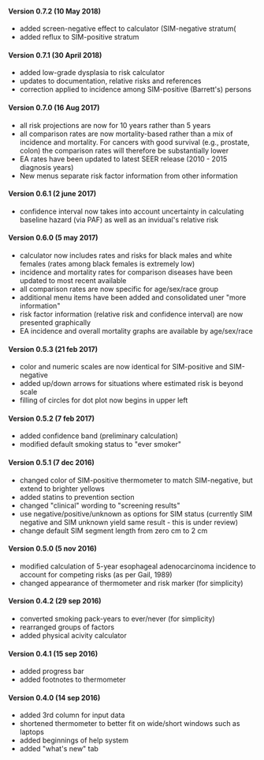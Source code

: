 #### Version 0.7.2 (10 May 2018)
* added screen-negative effect to calculator (SIM-negative stratum(
* added reflux to SIM-positive stratum

#### Version 0.7.1 (30 April 2018)
* added low-grade dysplasia to risk calculator
* updates to documentation, relative risks and references
* correction applied to incidence among SIM-positive (Barrett's) persons

#### Version 0.7.0 (16 Aug 2017)
* all risk projections are now for 10 years rather than 5 years
* all comparison rates are now mortality-based rather than a mix of incidence and mortality.
For cancers with good survival (e.g., prostate, colon) the comparison rates will therefore be substantially lower
* EA rates have been updated to latest SEER release (2010 - 2015 diagnosis years)
* New menus separate risk factor information from other information

#### Version 0.6.1 (2 june 2017)
* confidence interval now takes into account uncertainty in calculating baseline hazard (via PAF) as well as an invidual's relative risk

#### Version 0.6.0 (5 may 2017)
* calculator now includes rates and risks for black males and white females (rates among black females is extremely low)
* incidence and mortality rates for comparison diseases have been updated to most recent available
* all comparison rates are now specific for age/sex/race group
* additional menu items have been added and consolidated uner "more information"
* risk factor information (relative risk and confidence interval) are now presented graphically
* EA incidence and overall mortality graphs are available by age/sex/race

#### Version 0.5.3 (21 feb 2017)
* color and numeric scales are now identical for SIM-positive and SIM-negative
* added up/down arrows for situations where estimated risk is beyond scale
* filling of circles for dot plot now begins in upper left

#### Version 0.5.2 (7 feb 2017)
* added confidence band (preliminary calculation)
* modified default smoking status to "ever smoker"

#### Version 0.5.1 (7 dec 2016)
* changed color of SIM-positive thermometer to match SIM-negative, but extend to brighter yellows
* added statins to prevention section
* changed "clinical" wording to "screening results" 
* use negative/positive/unknown as options for SIM status
(currently SIM negative and SIM unknown yield same result - this is under review)
* change default SIM segment length from zero cm to 2 cm

#### Version 0.5.0 (5 nov 2016)
* modified calculation of 5-year esophageal adenocarcinoma incidence to account for competing risks (as per Gail, 1989)
* changed appearance of thermometer and risk marker (for simplicity)

#### Version 0.4.2 (29 sep 2016)
* converted smoking pack-years to ever/never (for simplicity)
* rearranged groups of factors
* added physical acivity calculator

#### Version 0.4.1 (15 sep 2016)
* added progress bar
* added footnotes to thermometer

#### Version 0.4.0 (14 sep 2016)
* added 3rd column for input data
* shortened thermometer to better fit on wide/short windows such as laptops
* added beginnings of help system
* added "what's new" tab
